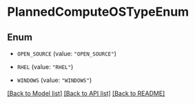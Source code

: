 # PlannedComputeOSTypeEnum

## Enum


* `OPEN_SOURCE` (value: `"OPEN_SOURCE"`)

* `RHEL` (value: `"RHEL"`)

* `WINDOWS` (value: `"WINDOWS"`)


[[Back to Model list]](../README.md#documentation-for-models) [[Back to API list]](../README.md#documentation-for-api-endpoints) [[Back to README]](../README.md)


